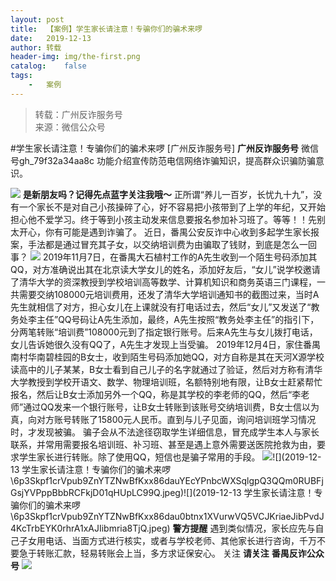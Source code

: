 ```yaml
---
layout:	post
title:	【案例】学生家长请注意！专骗你们的骗术来啰
date:	2019-12-13
author:	转载
header-img:	img/the-first.png
catalog:	false
tags:
	-	案例
---
```


<blockquote><p>转载：广州反诈服务号<br>
来源：微信公众号</p></blockquote>

#学生家长请注意！专骗你们的骗术来啰
[广州反诈服务号]
**广州反诈服务号**
微信号gh_79f32a34aa8c
功能介绍宣传防范电信网络诈骗知识，提高群众识骗防骗意识。

![]({{site.baseurl}}/postimg/flFAA0nmMf3ZfdLoicjop9XRbJ53Kr59pDKUJfjDy9M3y7hRfgCpYYlgn0UnK6Z4WqqXYkQHEVCxwcPEGVF2ZQw.gif)
**是新朋友吗？记得先点蓝字关注我哦～**
正所谓“养儿一百岁，长忧九十九”，没有一个家长不是对自己小孩操碎了心，好不容易把小孩带到了上学的年纪，又开始担心他不爱学习。终于等到小孩主动发来信息要报名参加补习班了。等等！！先别太开心，你有可能是遇到诈骗了。
近日，番禺公安反诈中心收到多起学生家长报案，手法都是通过冒充其子女，以交纳培训费为由骗取了钱财，到底是怎么一回事？
![]({{site.baseurl}}/postimg/6p3Skpf1crVpub9ZnYTZNwBfKxx86dau9ELeAfL1EFEKfK1bkic1C56Pwnr8PUSwQuxSYjh5LK61fGY6yHZ3vGw.gif)
2019年11月7日，在番禺大石植村工作的A先生收到一个陌生号码添加其QQ，对方准确说出其在北京读大学女儿的姓名，添加好友后，“女儿”说学校邀请了清华大学的资深教授到学校培训高等数学、计算机知识和商务英语三门课程，一共需要交纳108000元培训费用，还发了清华大学培训通知书的截图过来，当时A先生就相信了对方，担心女儿在上课就没有打电话过去，然后“女儿”又发送了“教务处李主任”QQ号码让A先生添加，最终，A先生按照“教务处李主任”的指引下，分两笔转账“培训费”108000元到了指定银行账号。后来A先生与女儿拨打电话，女儿告诉她很久没有QQ了，A先生才发现上当受骗。
2019年12月4日，家住番禺南村华南碧桂园的B女士，收到陌生号码添加她QQ，对方自称是其在天河X源学校读高中的儿子某某，B女士看到自己儿子的名字就通过了验证，然后对方称有清华大学教授到学校开语文、数学、物理培训班，名额特别地有限，让B女士赶紧帮忙报名，然后让B女士添加另外一个QQ，称是其学校的李老师的QQ，然后“李老师”通过QQ发来一个银行账号，让B女士转账到该账号交纳培训费，B女士信以为真，向对方账号转账了15800元人民币。直到与儿子见面，询问培训班学习情况时，才发现被骗。
骗子会从不法途径窃取学生详细信息，冒充成学生本人与家长联系，并常用需要报名培训班、补习班、甚至是遇上意外需要送医院抢救为由，要求学生家长进行转账。除了使用QQ，短信也是骗子常用的手段。
![]({{site.baseurl}}/postimg/6p3Skpf1crVpub9ZnYTZNwBfKxx86dauKBkPnZHZqOBSH1Ob2ZmZEmW6J37vBLoam7L0Zsv7fYibV8FpZ8nJLHA.jpeg)![](2019-12-13
学生家长请注意！专骗你们的骗术来啰\\6p3Skpf1crVpub9ZnYTZNwBfKxx86dauYEcYPnbcWXSqlgpQ3QQm0RUBFjGsjYVPppBbbRCFkjD01qHUpLC99Q.jpeg)![](2019-12-13
学生家长请注意！专骗你们的骗术来啰\\6p3Skpf1crVpub9ZnYTZNwBfKxx86dau0btnx1XVurwVQ5VCJKriaeJibPvdJ4KcTrbEYK0rhrA1xAJIibmria8TjQ.jpeg)
**警方提醒**
遇到类似情况，家长应先与自己子女用电话、当面方式进行核实，或者与学校老师、其他家长进行咨询，千万不要急于转账汇款，轻易转账会上当，多方求证保安心。
关注
**请关注**
**番禺反诈公众号**
![]({{site.baseurl}}/postimg/6p3Skpf1crVpub9ZnYTZNwBfKxx86dautASK68woGylSgibeofueb9eAAOYuyYJb8L6W6icRdjicKdp6pYKaiaiawhA.jpeg)
